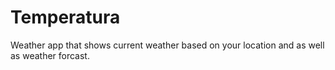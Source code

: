 # Temperatura
Weather app that shows current weather based on your location and as well as weather forcast.

